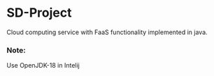 # SD-Project
Cloud computing service with FaaS functionality implemented in java.

### Note:
Use OpenJDK-18 in Intelij
